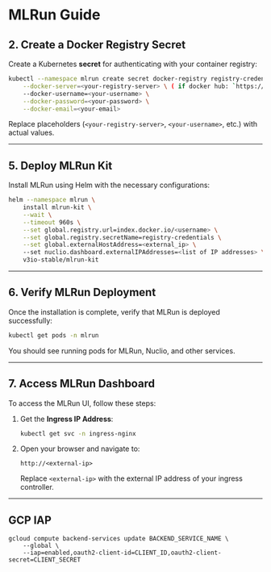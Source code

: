 # MLRun Guide

## 2. Create a Docker Registry Secret
Create a Kubernetes **secret** for authenticating with your container registry:
```sh
kubectl --namespace mlrun create secret docker-registry registry-credentials \
    --docker-server=<your-registry-server> \ ( if docker hub: `https://registry.hub.docker.com/` )
    --docker-username=<your-username> \
    --docker-password=<your-password> \
    --docker-email=<your-email>
```
Replace placeholders (`<your-registry-server>`, `<your-username>`, etc.) with actual values.

---

## 5. Deploy MLRun Kit
Install MLRun using Helm with the necessary configurations:
```sh
helm --namespace mlrun \
    install mlrun-kit \
    --wait \
    --timeout 960s \
    --set global.registry.url=index.docker.io/<username> \
    --set global.registry.secretName=registry-credentials \
    --set global.externalHostAddress=<external_ip> \ 
    --set nuclio.dashboard.externalIPAddresses=<list of IP addresses> \
    v3io-stable/mlrun-kit
```

---

## 6. Verify MLRun Deployment
Once the installation is complete, verify that MLRun is deployed successfully:
```sh
kubectl get pods -n mlrun
```

You should see running pods for MLRun, Nuclio, and other services.

---

## 7. Access MLRun Dashboard
To access the MLRun UI, follow these steps:
1. Get the **Ingress IP Address**:
   ```sh
   kubectl get svc -n ingress-nginx
   ```
2. Open your browser and navigate to:
   ```
   http://<external-ip>
   ```
   Replace `<external-ip>` with the external IP address of your ingress controller.

---

## GCP IAP

```
gcloud compute backend-services update BACKEND_SERVICE_NAME \
    --global \
    --iap=enabled,oauth2-client-id=CLIENT_ID,oauth2-client-secret=CLIENT_SECRET
```

